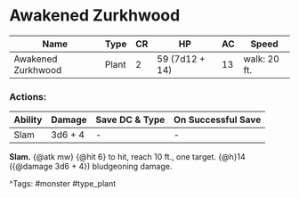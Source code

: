 # Awakened Zurkhwood

| Name | Type | CR | HP | AC | Speed |
|------|------|----|----|----|-------|
| Awakened Zurkhwood | Plant | 2 | 59 (7d12 + 14) | 13 | walk: 20 ft. |

### Actions:

| Ability | Damage | Save DC & Type | On Successful Save |
|---------|--------|----------------|--------------------|
| Slam | 3d6 + 4 | - | - |


**Slam.** {@atk mw} {@hit 6} to hit, reach 10 ft., one target. {@h}14 ({@damage 3d6 + 4}) bludgeoning damage.

^Tags: #monster #type_plant